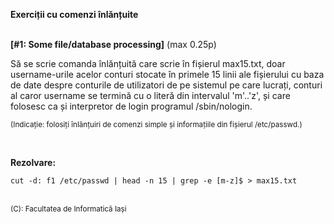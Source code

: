 **Exerciții cu comenzi înlănțuite**
<br>
<br>


**[#1: Some file/database processing]** (max 0.25p)

Să se scrie comanda înlănțuită care scrie în fișierul max15.txt, doar username-urile acelor conturi stocate în primele 15 linii ale fișierului cu baza de date despre conturile de utilizatori de pe sistemul pe care lucrați, conturi al caror username se termină cu o literă din intervalul 'm'..'z', și care folosesc ca și interpretor de login programul /sbin/nologin.

<sub>(Indicație: folosiți înlănțuiri de comenzi simple și informațiile din fișierul /etc/passwd.)</sub>

<br> 

**Rezolvare:**

```terminal
cut -d: f1 /etc/passwd | head -n 15 | grep -e [m-z]$ > max15.txt
```
<br>
<sub>(C): Facultatea de Informatică Iași </sub>
